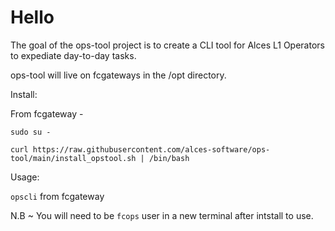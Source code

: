 # Hello

The goal of the ops-tool project is to create a CLI tool for Alces L1 Operators to expediate day-to-day tasks.

ops-tool will live on fcgateways in the /opt directory. 

Install:

From fcgateway - 

`sudo su -`

`curl https://raw.githubusercontent.com/alces-software/ops-tool/main/install_opstool.sh | /bin/bash`

Usage:

`opscli` from fcgateway

N.B ~ You will need to be `fcops` user in a new terminal after intstall to use.
